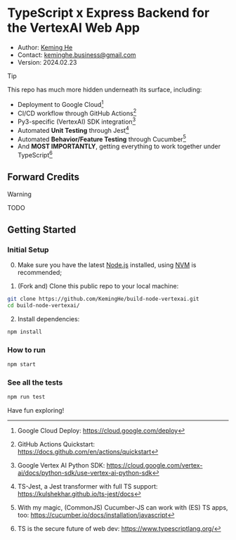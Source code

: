 # TypeScript x Express Backend for the VertexAI Web App

- Author: [Keming He](https://github.com/keminghe)
- Contact: [keminghe.business@gmail.com](mailto:keminghe.business@gmail.com?subject=Hi,_I'm_[name],_Let's_Connect)
- Version: 2024.02.23

> [!TIP]
> This repo has much more hidden underneath its surface, including:
> - Deployment to Google Cloud[^1]
> - CI/CD workflow through GitHub Actions[^2]
> - Py3-specific (VertexAI) SDK integration[^3]
> - Automated **Unit Testing** through Jest[^4]
> - Automated **Behavior/Feature Testing** through Cucumber[^5]
> - And **MOST IMPORTANTLY**, getting everything to work together under TypeScript[^6]

[^1]: Google Cloud Deploy: https://cloud.google.com/deploy
[^2]: GitHub Actions Quickstart: https://docs.github.com/en/actions/quickstart
[^3]: Google Vertex AI Python SDK: https://cloud.google.com/vertex-ai/docs/python-sdk/use-vertex-ai-python-sdk
[^4]: TS-Jest, a Jest transformer with full TS support: https://kulshekhar.github.io/ts-jest/docs
[^5]: With my magic, (CommonJS) Cucumber-JS can work with (ES) TS apps, too: https://cucumber.io/docs/installation/javascript
[^6]: TS is the secure future of web dev: https://www.typescriptlang.org/

## Forward Credits

> [!WARNING]
> TODO

## Getting Started

### Initial Setup

0. Make sure you have the latest [Node.js](nodejs.org) installed, using [NVM](https://github.com/nvm-sh/nvm) is recommended;

1. (Fork and) Clone this public repo to your local machine:

```bash
git clone https://github.com/KemingHe/build-node-vertexai.git
cd build-node-vertexai/
```

2. Install dependencies:

```bash
npm install
```

### How to run

```bash
npm start
```

### See all the tests

```bash
npm run test
```

Have fun exploring!

